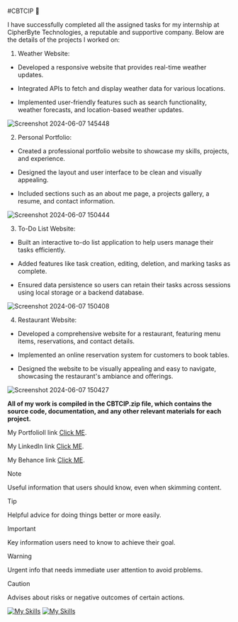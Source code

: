 #CBTCIP :sparkling_heart:

I have successfully completed all the assigned tasks for my internship at CipherByte Technologies, a reputable and supportive company. Below are the details of the projects I worked on:

1. Weather Website:

- Developed a responsive website that provides real-time weather updates.
* Integrated APIs to fetch and display weather data for various locations.
+ Implemented user-friendly features such as search functionality, weather forecasts, and location-based weather updates.

![Screenshot 2024-06-07 145448](https://github.com/uttambodara/CBTCIP/assets/129719033/bd97e701-4ae7-49a4-8331-23c84f51dad5)

2. Personal Portfolio:

- Created a professional portfolio website to showcase my skills, projects, and experience.
* Designed the layout and user interface to be clean and visually appealing.
+ Included sections such as an about me page, a projects gallery, a resume, and contact information.


![Screenshot 2024-06-07 150444](https://github.com/uttambodara/CBTCIP/assets/129719033/287896aa-1923-47bd-814d-567cebb284fc)


3. To-Do List Website:

- Built an interactive to-do list application to help users manage their tasks efficiently.
* Added features like task creation, editing, deletion, and marking tasks as complete.
+ Ensured data persistence so users can retain their tasks across sessions using local storage or a backend database.
  
![Screenshot 2024-06-07 150408](https://github.com/uttambodara/CBTCIP/assets/129719033/bf5df560-d4e1-4d07-a9d5-eafdabb0b2b1)

4. Restaurant Website:

- Developed a comprehensive website for a restaurant, featuring menu items, reservations, and contact details.
* Implemented an online reservation system for customers to book tables.
+ Designed the website to be visually appealing and easy to navigate, showcasing the restaurant's ambiance and offerings.
  
![Screenshot 2024-06-07 150427](https://github.com/uttambodara/CBTCIP/assets/129719033/aa3c354d-1d1d-4ec5-9016-cec392cadfd6)



**All of my work is compiled in the CBTCIP.zip file, which contains the source code, documentation, and any other relevant materials for each project.**

My Portfolioll link [Click ME](https://uttambodara.netlify.app/).

My LinkedIn link [Click ME](http://www.linkedin.com/in/uttam-bodra-264882267).

My Behance link [Click ME](https://www.behance.net/uttambodra).


> [!NOTE]
> Useful information that users should know, even when skimming content.

> [!TIP]
> Helpful advice for doing things better or more easily.

> [!IMPORTANT]
> Key information users need to know to achieve their goal.

> [!WARNING]
> Urgent info that needs immediate user attention to avoid problems.

> [!CAUTION]
> Advises about risks or negative outcomes of certain actions.



[![My Skills](https://skillicons.dev/icons?i=java,kotlin,figma&theme=light)](https://skillicons.dev)
[![My Skills](https://skillicons.dev/icons?i=js,html,css)](https://skillicons.dev)


